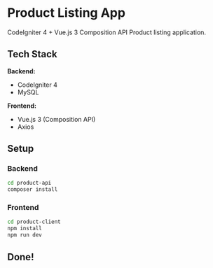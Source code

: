 # Product Listing App

CodeIgniter 4 + Vue.js 3 Composition API Product listing application.

## Tech Stack

**Backend:**
- CodeIgniter 4
- MySQL

**Frontend:**
- Vue.js 3 (Composition API)
- Axios

## Setup

### Backend
```bash
cd product-api
composer install
```

### Frontend
```bash
cd product-client
npm install
npm run dev
```

## Done!